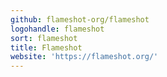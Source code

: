```yaml
---
github: flameshot-org/flameshot
logohandle: flameshot
sort: flameshot
title: Flameshot
website: 'https://flameshot.org/'
---
```

